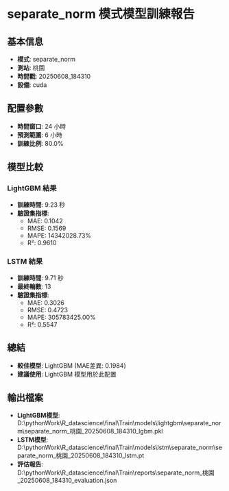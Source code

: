 
# separate_norm 模式模型訓練報告

## 基本信息
- **模式**: separate_norm
- **測站**: 桃園
- **時間戳**: 20250608_184310
- **設備**: cuda

## 配置參數
- **時間窗口**: 24 小時
- **預測範圍**: 6 小時
- **訓練比例**: 80.0%

## 模型比較

### LightGBM 結果

- **訓練時間**: 9.23 秒
- **驗證集指標**:
  - MAE: 0.1042
  - RMSE: 0.1569
  - MAPE: 14342028.73%
  - R²: 0.9610

### LSTM 結果

- **訓練時間**: 9.71 秒
- **最終輪數**: 13
- **驗證集指標**:
  - MAE: 0.3026
  - RMSE: 0.4723
  - MAPE: 305783425.00%
  - R²: 0.5547

## 總結

- **較佳模型**: LightGBM (MAE差異: 0.1984)
- **建議使用**: LightGBM 模型用於此配置


## 輸出檔案
- **LightGBM模型**: D:\pythonWork\R_datascience\final\Train\models\lightgbm\separate_norm\separate_norm_桃園_20250608_184310_lgbm.pkl
- **LSTM模型**: D:\pythonWork\R_datascience\final\Train\models\lstm\separate_norm\separate_norm_桃園_20250608_184310_lstm.pt
- **評估報告**: D:\pythonWork\R_datascience\final\Train\reports\separate_norm_桃園_20250608_184310_evaluation.json

